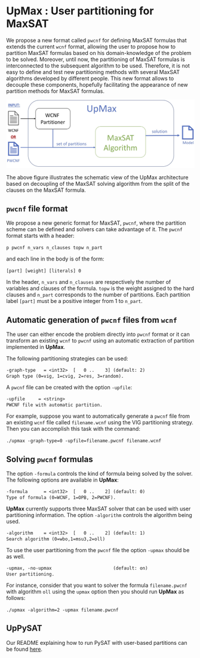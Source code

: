 # UpMax : User partitioning for MaxSAT

We propose a new format called ``pwcnf`` for defining MaxSAT formulas that extends the current ``wcnf`` format, allowing the user to propose how to partition MaxSAT formulas based on his domain-knowledge of the problem to be solved. Moreover, until now, the partitioning of MaxSAT formulas is interconnected to the subsequent algorithm to be used. Therefore, it is not easy to define and test new partitioning methods with several MaxSAT algorithms developed by different people. This new format allows to decouple these components, hopefully facilitating the appearance of new partition methods for MaxSAT formulas. 

![Overview of UpMax](https://raw.githubusercontent.com/forge-lab/upmax/master/assets/images/UpMax-overview.jpg)

The above figure illustrates the schematic view of the UpMax architecture based on decoupling of the MaxSAT solving algorithm from the split of the clauses on the MaxSAT formula.


## ``pwcnf`` file format

We propose a new generic format for MaxSAT, ``pwcnf``, where the partition scheme can be defined and solvers can take advantage of it. The ``pwcnf`` format starts with a header:

``p pwcnf n_vars n_clauses topw n_part``

and each line in the body is of the form:

``[part] [weight] [literals] 0``

In the header, ``n_vars`` and ``n_clauses`` are respectively the number of variables and clauses of the formula. ``topw`` is the weight assigned to the hard clauses and ``n_part`` corresponds to the number of partitions. Each partition label ``[part]`` must be a positive integer from 1 to ``n_part``.

## Automatic generation of ``pwcnf`` files from ``wcnf``

The user can either encode the problem directly into ``pwcnf`` format or it can transform an existing ``wcnf`` to ``pwcnf`` using an automatic extraction of partition implemented in **UpMax**. 

The following partitioning strategies can be used:

```
-graph-type   = <int32>  [   0 ..    3] (default: 2)
Graph type (0=vig, 1=cvig, 2=res, 3=random).
```

A ``pwcnf`` file can be created with the option ``-upfile``:

```
-upfile     = <string>
PWCNF file with automatic partition.
```
For example, suppose you want to automatically generate a ``pwcnf`` file from an existing ``wcnf`` file called ``filename.wcnf`` using the VIG partitioning strategy. Then you can accomplish this task with the command:

``./upmax -graph-type=0 -upfile=filename.pwcnf filename.wcnf``

## Solving ``pwcnf`` formulas

The option ``-formula`` controls the kind of formula being solved by the solver. The following options are available in **UpMax**:

```  
-formula      = <int32>  [   0 ..    2] (default: 0)
Type of formula (0=WCNF, 1=OPB, 2=PWCNF).
```

**UpMax** currently supports three MaxSAT solver that can be used with user partitioning information.  The option ``-algorithm`` controls the algorithm being used. 

```
-algorithm    = <int32>  [   0 ..    2] (default: 1)
Search algorithm (0=wbo,1=msu3,2=oll)
```

To use the user partitioning from the ``pwcnf`` file the option ``-upmax`` should be as well. 

```
-upmax, -no-upmax                       (default: on)
User partitioning.
```

For instance, consider that you want to solver the formula ``filename.pwcnf`` with algorithm ``oll`` using the ``upmax`` option then you should run **UpMax** as follows:

``./upmax -algorithm=2 -upmax filename.pwcnf``

## UpPySAT

Our README explaining how to run PySAT with user-based partitions can be found [here](https://github.com/forge-lab/upmax/blob/master/upPySAT/README.md).

